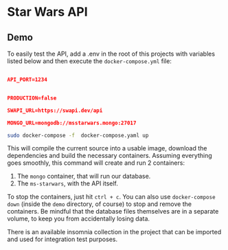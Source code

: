 # Star Wars API

## Demo

To easily test the API, add a .env in the root of this projects with variables listed below and then execute the `docker-compose.yml` file:

```json

API_PORT=1234


PRODUCTION=false

SWAPI_URL=https://swapi.dev/api

MONGO_URL=mongodb://msstarwars.mongo:27017


```

```bash
sudo docker-compose -f  docker-compose.yaml up 
```
This will compile the current source into a usable image, download the dependencies and build the necessary containers. Assuming everything goes smoothly, this command will create and run 2 containers:

1. The `mongo` container, that will run our database.
2. The `ms-starwars`, with the API itself.

To stop the containers, just hit `ctrl + c`. You can also use `docker-compose down` (inside the `demo` directory, of course) to stop and remove the containers. Be mindful that the database files themselves are in a separate volume, to keep you from accidentally losing data. 

There is an available insomnia collection in the project that can be imported and used for integration test purposes.